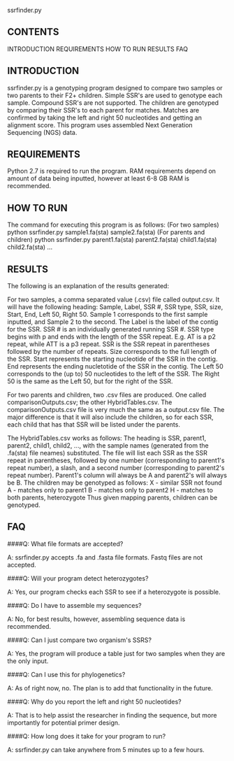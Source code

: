 ssrfinder.py

CONTENTS
---------------
INTRODUCTION
REQUIREMENTS
HOW TO RUN
RESULTS
FAQ

INTRODUCTION
---------------
ssrfinder.py is a genotyping program designed to compare two samples or two parents to their F2+ children.
Simple SSR's are used to genotype each sample. Compound SSR's are not supported.
The children are genotyped by comparing their SSR's to each parent for matches.
Matches are confirmed by taking the left and right 50 nucleotides and getting an alignment score.
This program uses assembled Next Generation Sequencing (NGS) data.

REQUIREMENTS
---------------
Python 2.7 is required to run the program.
RAM requirements depend on amount of data being inputted, however at least 6-8 GB RAM is recommended.

HOW TO RUN
---------------
The command for executing this program is as follows:
(For two samples) python ssrfinder.py sample1.fa(sta) sample2.fa(sta)
(For parents and children) python ssrfinder.py parent1.fa(sta) parent2.fa(sta) child1.fa(sta) child2.fa(sta) ...

RESULTS
---------------
The following is an explanation of the results generated:

For two samples, a comma separated value (.csv) file called output.csv.
It will have the following heading:
Sample, Label, SSR #, SSR type, SSR, size, Start, End, Left 50, Right 50.
Sample 1 corresponds to the first sample inputted, and Sample 2 to the second.
The Label is the label of the contig for the SSR.
SSR # is an individually generated running SSR #.
SSR type begins with p and ends with the length of the SSR repeat. E.g. AT is a p2 repeat, while ATT is a p3 repeat.
SSR is the SSR repeat in parentheses followed by the number of repeats.
Size corresponds to the full length of the SSR.
Start represents the starting nucleotide of the SSR in the contig.
End represents the ending nucletotide of the SSR in the contig.
The Left 50 corresponds to the (up to) 50 nucleotides to the left of the SSR.
The Right 50 is the same as the Left 50, but for the right of the SSR.

For two parents and children, two .csv files are produced. One called comparisonOutputs.csv; the other HybridTables.csv.
The comparisonOutputs.csv file is very much the same as a output.csv file.
The major difference is that it will also include the children, so for each SSR, each child that has that SSR will be listed under the parents.

The HybridTables.csv works as follows:
The heading is SSR, parent1, parent2, child1, child2, ..., with the sample names (generated from the .fa(sta) file neames) substituted.
The file will list each SSR as the SSR repeat in parentheses, followed by one number (corresponding to parent1's repeat number), a slash, and a second number (corresponding to parent2's repeat number).
Parent1's column will always be A and parent2's will always be B.
The children may be genotyped as follows:
X - similar SSR not found
A - matches only to parent1
B - matches only to parent2
H - matches to both parents, heterozygote
Thus given mapping parents, children can be genotyped.

FAQ
---------------
####Q: What file formats are accepted?

A: ssrfinder.py accepts .fa and .fasta file formats. Fastq files are not accepted.

####Q: Will your program detect heterozygotes?

A: Yes, our program checks each SSR to see if a heterozygote is possible.

####Q: Do I have to assemble my sequences?

A: No, for best results, however, assembling sequence data is recommended.

####Q: Can I just compare two organism's SSRS?

A: Yes, the program will produce a table just for two samples when they are the only input.

####Q: Can I use this for phylogenetics?

A: As of right now, no. The plan is to add that functionality in the future.

####Q: Why do you report the left and right 50 nucleotides?

A: That is to help assist the researcher in finding the sequence, but more importantly for potential primer design.

####Q: How long does it take for your program to run?

A: ssrfinder.py can take anywhere from 5 minutes up to a few hours.
